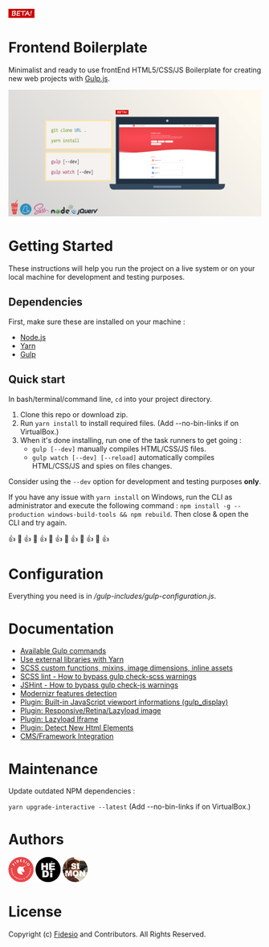 ![picture](../images/beta.png)
# Frontend Boilerplate

Minimalist and ready to use frontEnd HTML5/CSS/JS Boilerplate for creating new web projects with [Gulp.js](https://gulpjs.com/).

![picture](../images/screenshot.png)

# Getting Started

These instructions will help you run the project on a live system or on your local machine for 
development and testing purposes.

## Dependencies

First, make sure these are installed on your machine :

- [Node.js](http://nodejs.org)
- [Yarn](https://yarnpkg.com/)
- [Gulp](http://gulpjs.com)

## Quick start

In bash/terminal/command line, `cd` into your project directory.

1. Clone this repo or download zip.
2. Run `yarn install` to install required files. (Add --no-bin-links if on VirtualBox.)
3. When it's done installing, run one of the task runners to get going :
	- `gulp [--dev]` manually compiles HTML/CSS/JS files.
	- `gulp watch [--dev] [--reload]` automatically compiles HTML/CSS/JS and spies on files changes.
	
Consider using the `--dev` option for development and testing purposes **only**.

If you have any issue with `yarn install` on Windows, run the CLI as administrator and execute the following command :
`npm install -g --production windows-build-tools && npm rebuild`. Then close & open the CLI and try again.

:+1: :rocket: :+1: :rocket: :+1: :rocket: :+1: :rocket: :+1: :rocket: :+1: :rocket: :+1:

# Configuration

Everything you need is in */gulp-includes/gulp-configuration.js*.

# Documentation

- [Available Gulp commands](./gulp-commands.md)
- [Use external libraries with Yarn](./external-libraries.md)
- [SCSS custom functions, mixins, image dimensions, inline assets](./scss-functions.md)
- [SCSS lint - How to bypass gulp check-scss warnings](./scss-lint.md)
- [JSHint - How to bypass gulp check-js warnings](./jshint.md)
- [Modernizr features detection](./modernizr.md)
- [Plugin: Built-in JavaScript viewport informations (gulp_display)](./viewport-framework.md)
- [Plugin: Responsive/Retina/Lazyload image](./responsive-image-plugin.md)
- [Plugin: Lazyload Iframe](./lazyload-iframe.md)
- [Plugin: Detect New Html Elements](./detect-new-html-elements.md)
- [CMS/Framework Integration](./cms-framework.md)

# Maintenance

Update outdated NPM dependencies :

`yarn upgrade-interactive --latest` (Add --no-bin-links if on VirtualBox.)

# Authors

[<img src="../images/fidesio-logo.png" width="50px">](https://www.fidesio.com/ "Fidesio") [<img src="../images/hedi.png" width="50px">](mailto:hedi.benaba@fidesio.com?subject=Frontend%20Boilerplate&body=Hi,%20 "Hédi Ben Aba") [<img src="../images/simon.png" width="50px">](mailto:simon.lucas@fidesio.com?subject=Frontend%20Boilerplate&body=Hi,%20 "Simon Lucas")

# License

Copyright (c) [Fidesio](https://www.fidesio.com/) and Contributors. All Rights Reserved.
